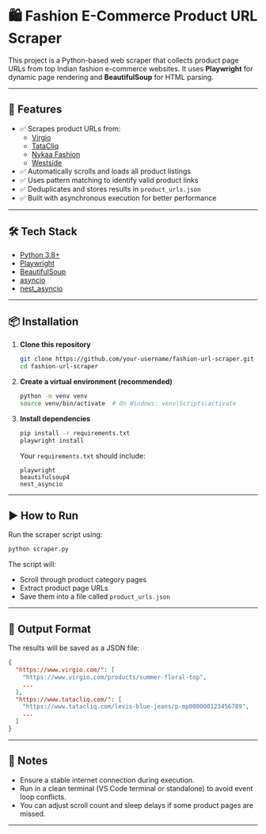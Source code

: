 # 🛍️ Fashion E-Commerce Product URL Scraper

This project is a Python-based web scraper that collects product page URLs from top Indian fashion e-commerce websites. It uses **Playwright** for dynamic page rendering and **BeautifulSoup** for HTML parsing.

---

## 🚀 Features

- ✅ Scrapes product URLs from:
  - [Virgio](https://www.virgio.com/)
  - [TataCliq](https://www.tatacliq.com/)
  - [Nykaa Fashion](https://www.nykaafashion.com/)
  - [Westside](https://www.westside.com/)
- ✅ Automatically scrolls and loads all product listings
- ✅ Uses pattern matching to identify valid product links
- ✅ Deduplicates and stores results in `product_urls.json`
- ✅ Built with asynchronous execution for better performance

---

## 🛠️ Tech Stack

- [Python 3.8+](https://www.python.org/)
- [Playwright](https://playwright.dev/python/)
- [BeautifulSoup](https://www.crummy.com/software/BeautifulSoup/)
- [asyncio](https://docs.python.org/3/library/asyncio.html)
- [nest_asyncio](https://pypi.org/project/nest-asyncio/)

---

## 📦 Installation

1. **Clone this repository**
   ```bash
   git clone https://github.com/your-username/fashion-url-scraper.git
   cd fashion-url-scraper
   ```

2. **Create a virtual environment (recommended)**
   ```bash
   python -m venv venv
   source venv/bin/activate  # On Windows: venv\Scripts\activate
   ```

3. **Install dependencies**
   ```bash
   pip install -r requirements.txt
   playwright install
   ```

   Your `requirements.txt` should include:
   ```
   playwright
   beautifulsoup4
   nest_asyncio
   ```

---

## ▶️ How to Run

Run the scraper script using:

```bash
python scraper.py
```

The script will:
- Scroll through product category pages
- Extract product page URLs
- Save them into a file called `product_urls.json`

---

## 📁 Output Format

The results will be saved as a JSON file:

```json
{
  "https://www.virgio.com/": [
    "https://www.virgio.com/products/summer-floral-top",
    ...
  ],
  "https://www.tatacliq.com/": [
    "https://www.tatacliq.com/levis-blue-jeans/p-mp000000123456789",
    ...
  ]
}
```

---

## 📌 Notes

- Ensure a stable internet connection during execution.
- Run in a clean terminal (VS Code terminal or standalone) to avoid event loop conflicts.
- You can adjust scroll count and sleep delays if some product pages are missed.

---

